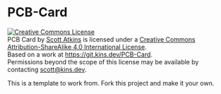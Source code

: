 # PCB-Card

<a rel="license" href="http://creativecommons.org/licenses/by-sa/4.0/"><img alt="Creative Commons License" style="border-width:0" src="https://i.creativecommons.org/l/by-sa/4.0/88x31.png" /></a><br /><span xmlns:dct="http://purl.org/dc/terms/" property="dct:title">PCB Card</span> by <a xmlns:cc="http://creativecommons.org/ns#" href="mailto://scott@kins.dev" property="cc:attributionName" rel="cc:attributionURL">Scott Atkins</a> is licensed under a <a rel="license" href="http://creativecommons.org/licenses/by-sa/4.0/">Creative Commons Attribution-ShareAlike 4.0 International License</a>.<br />Based on a work at <a xmlns:dct="http://purl.org/dc/terms/" href="https://git.kins.dev/PCB-Card" rel="dct:source">https://git.kins.dev/PCB-Card</a>.<br />Permissions beyond the scope of this license may be available by contacting <a xmlns:cc="http://creativecommons.org/ns#" href="mailto://scott@kins.dev" rel="cc:morePermissions">scott@kins.dev</a>.

This is a template to work from.  Fork this project and make it your own.
